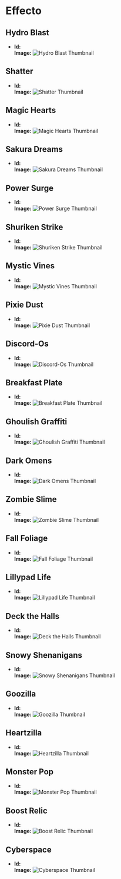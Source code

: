 # Effecto

## Hydro Blast
- **Id:** ```󠀱󠀱󠀳󠀹󠀳󠀲󠀳󠀰󠀷󠀵󠀵󠀱󠀹󠀸󠀵󠀲󠀶󠀲󠀵```<br>
**Image:** ![Hydro Blast Thumbnail](https://cdn.discordapp.com/assets/profile_effects/effects/b17d139f2e9/splash/thumbnail.png)

## Shatter
- **Id:** ```󠀱󠀱󠀳󠀹󠀳󠀲󠀳󠀰󠀹󠀳󠀱󠀱󠀴󠀹󠀶󠀲󠀰󠀲󠀱```<br>
**Image:** ![Shatter Thumbnail](https://cdn.discordapp.com/assets/profile_effects/effects/b17d139f2e9/earthquake/thumbnail.png)

## Magic Hearts
- **Id:** ```󠀱󠀱󠀳󠀹󠀳󠀲󠀳󠀱󠀰󠀰󠀱󠀲󠀷󠀸󠀳󠀴󠀲󠀲󠀳```<br>
**Image:** ![Magic Hearts Thumbnail](https://cdn.discordapp.com/assets/profile_effects/effects/b17d139f2e9/magic-girl/thumbnail.png)

## Sakura Dreams
- **Id:** ```󠀱󠀱󠀷󠀴󠀴󠀶󠀰󠀹󠀱󠀲󠀶󠀹󠀹󠀱󠀹󠀱󠀳󠀳󠀶```<br>
**Image:** ![Sakura Dreams Thumbnail](https://cdn.discordapp.com/assets/profile_effects/effects/b17d139f2e9/sakura/thumbnail.png)

## Power Surge
- **Id:** ```󠀱󠀱󠀳󠀹󠀳󠀲󠀳󠀱󠀰󠀱󠀴󠀴󠀴󠀸󠀴󠀵󠀶󠀹󠀰```<br>
**Image:** ![Power Surge Thumbnail](https://cdn.discordapp.com/assets/profile_effects/effects/b17d139f2e9/sayan/thumbnail.png)

## Shuriken Strike
- **Id:** ```󠀱󠀱󠀳󠀹󠀳󠀲󠀳󠀱󠀰󠀰󠀵󠀶󠀸󠀲󠀴󠀴󠀳󠀵󠀶```<br>
**Image:** ![Shuriken Strike Thumbnail](https://cdn.discordapp.com/assets/profile_effects/effects/b17d139f2e9/shuriken/thumbnail.png)

## Mystic Vines
- **Id:** ```󠀱󠀱󠀳󠀹󠀳󠀲󠀳󠀰󠀹󠀸󠀸󠀱󠀰󠀸󠀲󠀲󠀶󠀹󠀶```<br>
**Image:** ![Mystic Vines Thumbnail](https://cdn.discordapp.com/assets/profile_effects/effects/2e46d5d2d9e/vines/thumbnail.png)

## Pixie Dust
- **Id:** ```󠀱󠀱󠀳󠀹󠀳󠀲󠀳󠀰󠀹󠀹󠀲󠀵󠀱󠀲󠀳󠀲󠀸󠀲󠀹```<br>
**Image:** ![Pixie Dust Thumbnail](https://cdn.discordapp.com/assets/profile_effects/effects/b17d139f2e9/fairy/thumbnail.png)

## Discord-Os
- **Id:** ```󠀱󠀱󠀳󠀹󠀳󠀲󠀳󠀰󠀹󠀵󠀳󠀰󠀴󠀳󠀹󠀲󠀸󠀶󠀴```<br>
**Image:** ![Discord-Os Thumbnail](https://cdn.discordapp.com/assets/profile_effects/effects/2023-9-25/cereal/thumbnail.png)

## Breakfast Plate
- **Id:** ```󠀱󠀱󠀳󠀹󠀳󠀲󠀳󠀰󠀹󠀵󠀷󠀴󠀴󠀷󠀹󠀰󠀵󠀶󠀹```<br>
**Image:** ![Breakfast Plate Thumbnail](https://cdn.discordapp.com/assets/profile_effects/effects/2023-9-25/plate/thumbnail.png)

## Ghoulish Graffiti
- **Id:** ```󠀱󠀱󠀳󠀹󠀳󠀲󠀳󠀱󠀰󠀱󠀸󠀸󠀱󠀰󠀶󠀱󠀴󠀶󠀷```<br>
**Image:** ![Ghoulish Graffiti Thumbnail](https://cdn.discordapp.com/assets/profile_effects/effects/2023-10-11/punk-girl/thumbnail.png)

## Dark Omens
- **Id:** ```󠀱󠀱󠀳󠀹󠀳󠀲󠀳󠀱󠀰󠀲󠀷󠀵󠀳󠀴󠀶󠀸󠀵󠀴󠀶```<br>
**Image:** ![Dark Omens Thumbnail](https://cdn.discordapp.com/assets/profile_effects/effects/b17d139f2e9/ghost-skull/thumbnail.png)

## Zombie Slime
- **Id:** ```󠀱󠀱󠀳󠀹󠀳󠀲󠀳󠀰󠀹󠀴󠀴󠀳󠀱󠀹󠀷󠀳󠀴󠀲󠀷```<br>
**Image:** ![Zombie Slime Thumbnail](https://cdn.discordapp.com/assets/profile_effects/effects/b17d139f2e9/zombie-slime/thumbnail.png)

## Fall Foliage
- **Id:** ```󠀱󠀱󠀵󠀹󠀲󠀷󠀷󠀰󠀱󠀶󠀵󠀷󠀱󠀴󠀴󠀹󠀴󠀰󠀴```<br>
**Image:** ![Fall Foliage Thumbnail](https://cdn.discordapp.com/assets/profile_effects/effects/2023-9-25/leaves/thumbnail.png)

## Lillypad Life
- **Id:** ```󠀱󠀱󠀵󠀹󠀲󠀷󠀵󠀷󠀳󠀳󠀷󠀶󠀴󠀵󠀵󠀰󠀷󠀲󠀸```<br>
**Image:** ![Lillypad Life Thumbnail](https://cdn.discordapp.com/assets/profile_effects/effects/2023-9-25/rain/thumbnail.png)

## Deck the Halls
- **Id:** ```󠀱󠀱󠀴󠀶󠀳󠀲󠀸󠀹󠀶󠀰󠀴󠀸󠀱󠀸󠀸󠀶󠀳󠀱󠀸```<br>
**Image:** ![Deck the Halls Thumbnail](https://cdn.discordapp.com/assets/profile_effects/effects/2023-11-22/deck-the-halls/thumbnail.png)

## Snowy Shenanigans
- **Id:** ```󠀱󠀱󠀴󠀶󠀳󠀲󠀸󠀹󠀶󠀰󠀹󠀵󠀱󠀶󠀶󠀸󠀷󠀷󠀷```<br>
**Image:** ![Snowy Shenanigans Thumbnail](https://cdn.discordapp.com/assets/profile_effects/effects/2023-11-28/snowy-shenanigans/thumbnail.png)

## Goozilla
- **Id:** ```󠀱󠀱󠀷󠀹󠀴󠀹󠀳󠀵󠀱󠀵󠀱󠀲󠀶󠀸󠀹󠀸󠀸󠀰󠀹```<br>
**Image:** ![Goozilla Thumbnail](https://cdn.discordapp.com/assets/profile_effects/effects/2023-11-29/goozilla/thumbnail.png)

## Heartzilla
- **Id:** ```󠀱󠀱󠀷󠀹󠀴󠀹󠀳󠀵󠀱󠀵󠀱󠀲󠀶󠀸󠀹󠀸󠀸󠀱󠀲```<br>
**Image:** ![Heartzilla Thumbnail](https://cdn.discordapp.com/assets/profile_effects/effects/2023-11-29/heartzilla/thumbnail.png)

## Monster Pop
- **Id:** ```󠀱󠀱󠀷󠀹󠀴󠀹󠀳󠀵󠀱󠀵󠀱󠀲󠀶󠀸󠀹󠀸󠀸󠀱󠀵```<br>
**Image:** ![Monster Pop Thumbnail](https://cdn.discordapp.com/assets/profile_effects/effects/2023-11-29/monster-pop/thumbnail.png)

## Boost Relic
- **Id:** ```󠀱󠀱󠀳󠀹󠀳󠀲󠀳󠀰󠀹󠀷󠀹󠀳󠀰󠀰󠀲󠀷󠀰󠀶󠀸```<br>
**Image:** ![Boost Relic Thumbnail](https://cdn.discordapp.com/assets/profile_effects/effects/2023-11-7/boost-relic/thumbnail.png)

## Cyberspace
- **Id:** ```󠀱󠀱󠀳󠀹󠀳󠀲󠀳󠀰󠀹󠀸󠀳󠀷󠀰󠀴󠀲󠀴󠀹󠀳󠀳```<br>
**Image:** ![Cyberspace Thumbnail](https://cdn.discordapp.com/assets/profile_effects/effects/2023-11-7/cyberspace/thumbnail.png)
